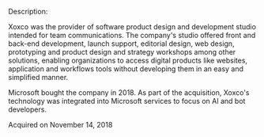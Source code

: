 Description:

Xoxco was the provider of software product design and development studio intended for team communications. The company's studio offered front and back-end development, launch support, editorial design, web design, prototyping and product design and strategy workshops among other solutions, enabling organizations to access digital products like websites, application and workflows tools without developing them in an easy and simplified manner.

Microsoft bought the company in 2018. As part of the acquisition, Xoxco's technology was integrated into Microsoft services to focus on AI and bot developers.

Acquired on November 14, 2018